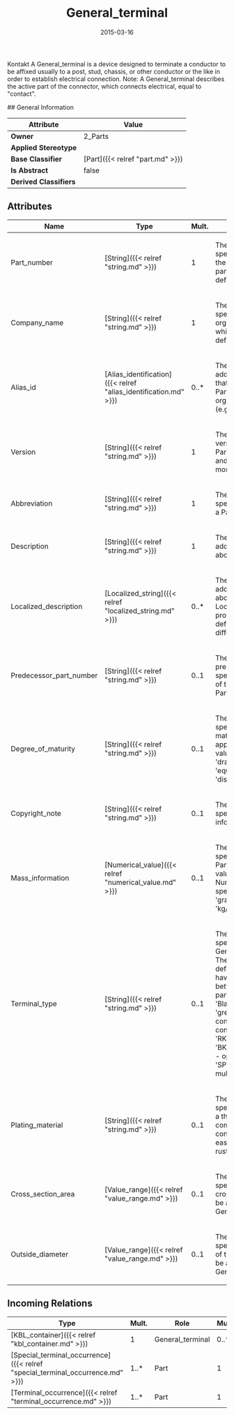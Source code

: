 ﻿---
title: General_terminal
toc: false
type: specs
date: "2015-03-16"
draft: false
specification: KBL
version: 2.4
documentType: "Recommendation"
elementType: Class
classes:
  - General_terminal
menu_name: kbl-2.4
---
<p>Kontakt  A General_terminal is a device designed to terminate a conductor to be affixed usually to a post, stud, chassis, or other conductor or the like in order to establish electrical connection. Note:  A General_terminal describes the active part of the connector, which connects electrical, equal to "contact".</p>
## General Information

| Attribute               | Value |
|-------------------------|-------|
| **Owner**               | 2_Parts |
| **Applied Stereotype**  |   |
| **Base Classifier**     | [Part]({{< relref "part.md" >}})<br/>  |
| **Is Abstract**         | false |
| **Derived Classifiers** |   |

## Attributes
|  Name  |  Type  |  Mult.  |  Description  |  Owning Classifier  |
|--------|--------|---------|---------------|--------------|
|Part_number | [String]({{< relref "string.md" >}}) | 1 | <p>The part_number specifies the identifier of the Part. The format of the part number is user defined (OEM specific).</p> | [Part]({{< relref "part.md" >}}) |
|Company_name | [String]({{< relref "string.md" >}}) | 1 | <p>The company_name specifies the name of the organizational context in which the Part_number is defined.</p> | [Part]({{< relref "part.md" >}}) |
|Alias_id | [Alias_identification]({{< relref "alias_identification.md" >}}) | 0..* | <p>The alias_id specifies an additional part_number that is used to identify the Part in another organizational context (e.g. company).</p> | [Part]({{< relref "part.md" >}}) |
|Version | [String]({{< relref "string.md" >}}) | 1 | <p>The version specifies the version identifier of the Part. A version cumulates and consolidates one or more single changes.</p> | [Part]({{< relref "part.md" >}}) |
|Abbreviation | [String]({{< relref "string.md" >}}) | 1 | <p>The abbreviation specifies a short name for a Part.</p> | [Part]({{< relref "part.md" >}}) |
|Description | [String]({{< relref "string.md" >}}) | 1 | <p>The description specifies additional information about the Part.</p> | [Part]({{< relref "part.md" >}}) |
|Localized_description | [Localized_string]({{< relref "localized_string.md" >}}) | 0..* | <p> The description specifies additional information about the object. The Localized_description provides the possibility to define descriptions for different language codes.       </p> | [Part]({{< relref "part.md" >}}) |
|Predecessor_part_number | [String]({{< relref "string.md" >}}) | 0..1 | <p>The predecessor_part_number specifies the part number of the predecessor of the Part.</p> | [Part]({{< relref "part.md" >}}) |
|Degree_of_maturity | [String]({{< relref "string.md" >}}) | 0..1 | <p>The degree_of_maturity specifies the degree of maturity of a Part. Where applicable the following values shall be used:  - 'draft' - 'planning' - 'equipment order' - 'disposition'</p> | [Part]({{< relref "part.md" >}}) |
|Copyright_note | [String]({{< relref "string.md" >}}) | 0..1 | <p>The copyright_note specifies copyright information for a Part.</p> | [Part]({{< relref "part.md" >}}) |
|Mass_information | [Numerical_value]({{< relref "numerical_value.md" >}}) | 0..1 | <p>The mass_information specifies the mass of a Part. Example:  Valid values for the unit of the Numerical_value specifying the mass are 'gram', 'kilogram', or also 'kg/piece', 'gram/meter'</p> | [Part]({{< relref "part.md" >}}) |
|Terminal_type | [String]({{< relref "string.md" >}}) | 0..1 | <p>The terminal_type specifies the type of a General_terminal. Note: There are no values pre-defined. Special values have to be negotiated between exchange partners.  Example:  'pin', 'Blade', 'male', 'female', 'grease', 'FL -  flat contact', 'KK - box contact', 'SK - ring wire', 'RK - ring lug', 'KS - lug', 'BK - battery clamp', 'OL - open line end of frame', 'SP - splice', 'MK - multiple contact'</p> | [General_terminal]({{< relref "general_terminal.md" >}}) |
|Plating_material | [String]({{< relref "string.md" >}}) | 0..1 | <p>The plating_material specifies the overlaying of a thin coating of metal on components to improve conductivity, provide for easy soldering or prevent rusting or corrosion.</p> | [General_terminal]({{< relref "general_terminal.md" >}}) |
|Cross_section_area | [Value_range]({{< relref "value_range.md" >}}) | 0..1 | <p>The cross_section_area specifies the electrical cross section, which can be accommodated by the General_terminal.</p> | [General_terminal]({{< relref "general_terminal.md" >}}) |
|Outside_diameter | [Value_range]({{< relref "value_range.md" >}}) | 0..1 | <p>The outside_diameter specifies the outer width of the isolation, which can be accommodated by the General_terminal.</p> | [General_terminal]({{< relref "general_terminal.md" >}}) |

##  Incoming Relations
|    Type  |   Mult.  |   Role    |   Mult.   |   Description  |
|----------|----------|-----------|-----------|----------------|
| [KBL_container]({{< relref "kbl_container.md" >}}) | 1 | General_terminal | 0..* |  |
| [Special_terminal_occurrence]({{< relref "special_terminal_occurrence.md" >}}) | 1..* | Part | 1 |  |
| [Terminal_occurrence]({{< relref "terminal_occurrence.md" >}}) | 1..* | Part | 1 |  |
